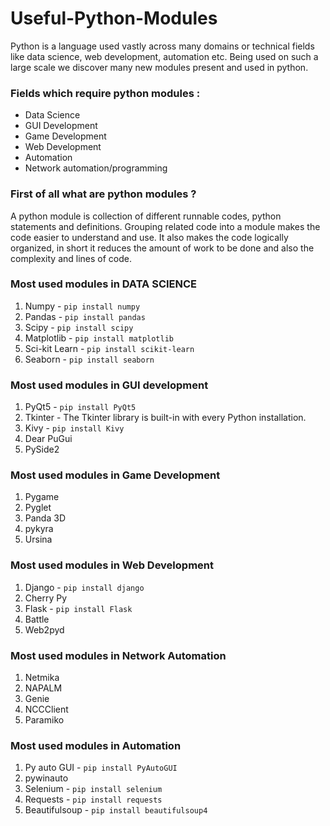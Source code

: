 # Useful-Python-Modules
Python is a language used vastly across many domains or technical fields like data science, web development, automation etc. Being used on such a large scale we discover many new modules present and used in python.
### Fields which require python modules :
* Data Science
* GUI Development
* Game Development 
* Web Development
* Automation
* Network automation/programming

### First of all what are python modules ?
<justify>A python module is collection of different runnable codes, python statements and definitions. Grouping related code into a module makes the code easier to understand and use. It also makes the code logically organized, in short it reduces the amount of work to be done and also the complexity and lines of code.</justify>
<br>
### Most used modules in DATA SCIENCE

1) Numpy - ``` pip install numpy ``` 
2) Pandas - ``` pip install pandas ```
3) Scipy - ``` pip install scipy ```
4) Matplotlib - ``` pip install matplotlib ``` 
5) Sci-kit Learn - ``` pip install scikit-learn ```
6) Seaborn - ``` pip install seaborn ``` 

### Most used modules in GUI development 

1) PyQt5 - ``` pip install PyQt5 ```
2) Tkinter - The Tkinter library is built-in with every Python installation.
3) Kivy - ``` pip install Kivy ```
4) Dear PuGui
5) PySide2

### Most used modules in Game Development

1) Pygame
2) Pyglet
3) Panda 3D
4) pykyra
5) Ursina

### Most used modules in Web Development

1) Django - ``` pip install django ``` 
2) Cherry Py
3) Flask - ``` pip install Flask ``` 
4) Battle
5) Web2pyd

### Most used modules in Network Automation

1) Netmika
2) NAPALM
3) Genie
4) NCCClient
5) Paramiko

### Most used modules in Automation

1) Py auto GUI - ``` pip install PyAutoGUI ```
2) pywinauto
3) Selenium - ``` pip install selenium ```
4) Requests - ``` pip install requests ``` 
5) Beautifulsoup - ``` pip install beautifulsoup4 ``` 
 

